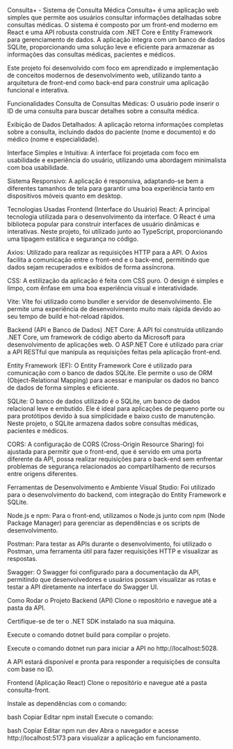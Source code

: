 Consulta+ - Sistema de Consulta Médica
Consulta+ é uma aplicação web simples que permite aos usuários consultar informações detalhadas sobre consultas médicas. O sistema é composto por um front-end moderno em React e uma API robusta construída com .NET Core e Entity Framework para gerenciamento de dados. A aplicação integra com um banco de dados SQLite, proporcionando uma solução leve e eficiente para armazenar as informações das consultas médicas, pacientes e médicos.

Este projeto foi desenvolvido com foco em aprendizado e implementação de conceitos modernos de desenvolvimento web, utilizando tanto a arquitetura de front-end como back-end para construir uma aplicação funcional e interativa.

Funcionalidades
Consulta de Consultas Médicas: O usuário pode inserir o ID de uma consulta para buscar detalhes sobre a consulta médica.

Exibição de Dados Detalhados: A aplicação retorna informações completas sobre a consulta, incluindo dados do paciente (nome e documento) e do médico (nome e especialidade).

Interface Simples e Intuitiva: A interface foi projetada com foco em usabilidade e experiência do usuário, utilizando uma abordagem minimalista com boa usabilidade.

Sistema Responsivo: A aplicação é responsiva, adaptando-se bem a diferentes tamanhos de tela para garantir uma boa experiência tanto em dispositivos móveis quanto em desktop.

Tecnologias Usadas
Frontend (Interface do Usuário)
React: A principal tecnologia utilizada para o desenvolvimento da interface. O React é uma biblioteca popular para construir interfaces de usuário dinâmicas e interativas. Neste projeto, foi utilizado junto ao TypeScript, proporcionando uma tipagem estática e segurança no código.

Axios: Utilizado para realizar as requisições HTTP para a API. O Axios facilita a comunicação entre o front-end e o back-end, permitindo que dados sejam recuperados e exibidos de forma assíncrona.

CSS: A estilização da aplicação é feita com CSS puro. O design é simples e limpo, com ênfase em uma boa experiência visual e interatividade.

Vite: Vite foi utilizado como bundler e servidor de desenvolvimento. Ele permite uma experiência de desenvolvimento muito mais rápida devido ao seu tempo de build e hot-reload rápidos.

Backend (API e Banco de Dados)
.NET Core: A API foi construída utilizando .NET Core, um framework de código aberto da Microsoft para desenvolvimento de aplicações web. O ASP.NET Core é utilizado para criar a API RESTful que manipula as requisições feitas pela aplicação front-end.

Entity Framework (EF): O Entity Framework Core é utilizado para comunicação com o banco de dados SQLite. Ele permite o uso de ORM (Object-Relational Mapping) para acessar e manipular os dados no banco de dados de forma simples e eficiente.

SQLite: O banco de dados utilizado é o SQLite, um banco de dados relacional leve e embutido. Ele é ideal para aplicações de pequeno porte ou para protótipos devido à sua simplicidade e baixo custo de manutenção. Neste projeto, o SQLite armazena dados sobre consultas médicas, pacientes e médicos.

CORS: A configuração de CORS (Cross-Origin Resource Sharing) foi ajustada para permitir que o front-end, que é servido em uma porta diferente da API, possa realizar requisições para o back-end sem enfrentar problemas de segurança relacionados ao compartilhamento de recursos entre origens diferentes.

Ferramentas de Desenvolvimento e Ambiente
Visual Studio: Foi utilizado para o desenvolvimento do backend, com integração do Entity Framework e SQLite.

Node.js e npm: Para o front-end, utilizamos o Node.js junto com npm (Node Package Manager) para gerenciar as dependências e os scripts de desenvolvimento.

Postman: Para testar as APIs durante o desenvolvimento, foi utilizado o Postman, uma ferramenta útil para fazer requisições HTTP e visualizar as respostas.

Swagger: O Swagger foi configurado para a documentação da API, permitindo que desenvolvedores e usuários possam visualizar as rotas e testar a API diretamente na interface do Swagger UI.

Como Rodar o Projeto
Backend (API)
Clone o repositório e navegue até a pasta da API.

Certifique-se de ter o .NET SDK instalado na sua máquina.

Execute o comando dotnet build para compilar o projeto.

Execute o comando dotnet run para iniciar a API no http://localhost:5028.

A API estará disponível e pronta para responder a requisições de consulta com base no ID.

Frontend (Aplicação React)
Clone o repositório e navegue até a pasta consulta-front.

Instale as dependências com o comando:

bash
Copiar
Editar
npm install
Execute o comando:

bash
Copiar
Editar
npm run dev
Abra o navegador e acesse http://localhost:5173 para visualizar a aplicação em funcionamento.
